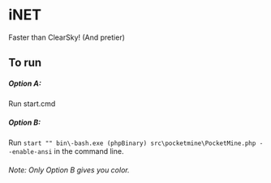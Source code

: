 # iNET
Faster than ClearSky! (And pretier)
## To run
##### Option A:
Run start.cmd
##### Option B:
Run `start "" bin\-bash.exe (phpBinary) src\pocketmine\PocketMine.php --enable-ansi` in the command line.
###### Note: Only Option B gives you color.
